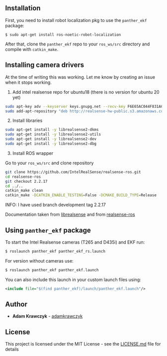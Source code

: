 ## Installation

First, you need to install robot localization pkg to use the `panther_ekf` package:

```
$ sudo apt-get install ros-noetic-robot-localization
```

After that, clone the `panther_ekf` repo to your `ros_ws/src` directory and compile with `catkin_make`.

## Installing camera drivers 

At the time of writing this was working. Let me know by creating an issue when it stops working. 

1. Add intel realsense repo for ubuntu18 (there is no version for ubuntu 20 yet)

```bash
sudo apt-key adv --keyserver keys.gnupg.net --recv-key F6E65AC044F831AC80A06380C8B3A55A6F3EFCDE || sudo apt-key adv --keyserver hkp://keyserver.ubuntu.com:80 --recv-key
sudo add-apt-repository "deb http://realsense-hw-public.s3.amazonaws.com/Debian/apt-repo bionic main" -u
```

2. Install libraries 

```bash
sudo apt-get install -y librealsense2-dkms
sudo apt-get install -y librealsense2-utils
sudo apt-get install -y librealsense2-dev
sudo apt-get install -y librealsense2-dbg
```

3. Install ROS wrapper

Go to your `ros_ws/src` and clone repository

```bash
git clone https://github.com/IntelRealSense/realsense-ros.git
cd realsense-ros
git checkout 2.2.17
cd ../..
catkin_make clean
catkin_make -DCATKIN_ENABLE_TESTING=False -DCMAKE_BUILD_TYPE=Release
```

INFO: I have used branch development tag 2.2.17 

Documentation taken from [librealsense](https://github.com/IntelRealSense/librealsense/blob/master/doc/distribution_linux.md#installing-the-packages) and from [realsense-ros](https://github.com/IntelRealSense/realsense-ros)

## Using `panther_ekf` package

To start the Intel Realsense cameras (T265 and D435i) and EKF run:
```bash
$ roslaunch panther_ekf panther_ekf_rs.launch
```

For version without cameras use:

```bash
$ roslaunch panther_ekf panther_ekf.launch
```

You can also include this launch in your custom launch files using:

```xml
<include file="$(find panther_ekf)/launch/panther_ekf.launch"/>
```


## Author

* **Adam Krawczyk**  - [adamkrawczyk](https://github.com/adamkrawczyk)

## License

This project is licensed under the MIT License - see the [LICENSE.md](LICENSE.md) file for details